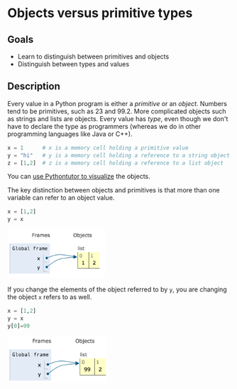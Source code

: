 # Objects versus primitive types

## Goals

* Learn to distinguish between primitives and objects
* Distinguish between types and values

## Description

Every value in a Python program is either a *primitive* or an *object*.  Numbers tend to be primitives, such as 23 and 99.2. More complicated objects such as strings and lists are objects. Every value has *type*, even though we don't have to declare the type as programmers (whereas we do in other programming languages like Java or C++).

```python
x = 1      # x is a memory cell holding a primitive value
y = "hi"   # y is a memory cell holding a reference to a string object
z = [1,2]  # z is a memory cell holding a reference to a list object
```

You can <a href="http://www.pythontutor.com/live.html#code=y+%3D+%22hi%22%0Az+%3D+%5B1,2%5D&mode=display&origin=opt-live.js&cumulative=false&heapPrimitives=true&textReferences=false&py=2&rawInputLstJSON=%5B%5D&curInstr=2">use Pythontutor to visualize</a> the objects.

The key distinction between objects and primitives is that more than one variable can refer to an object value.

```python
x = [1,2]
y = x
```

<img src=figures/shared-obj.png width=220>

If you change the elements of the object referred to by `y`, you are changing the object `x` refers to as well.

```python
x = [1,2]
y = x
y[0]=99
```

<img src=figures/shared-obj2.png width=225>
